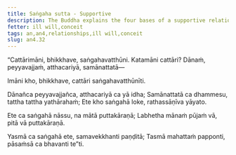 ```yaml
---
title: Saṅgaha sutta - Supportive
description: The Buddha explains the four bases of a supportive relationship.
fetter: ill will,conceit
tags: an,an4,relationships,ill will,conceit
slug: an4.32
---
```


“Cattārimāni, bhikkhave, saṅgahavatthūni. Katamāni cattāri? Dānaṁ, peyyavajjaṁ, atthacariyā, samānattatā—

Imāni kho, bhikkhave, cattāri saṅgahavatthūnīti.

Dānañca peyyavajjañca,
atthacariyā ca yā idha;
Samānattatā ca dhammesu,
tattha tattha yathārahaṁ;
Ete kho saṅgahā loke,
rathassāṇīva yāyato.

Ete ca saṅgahā nāssu,
na mātā puttakāraṇā;
Labhetha mānaṁ pūjaṁ vā,
pitā vā puttakāraṇā.

Yasmā ca saṅgahā ete,
samavekkhanti paṇḍitā;
Tasmā mahattaṁ papponti,
pāsaṁsā ca bhavanti te”ti.

